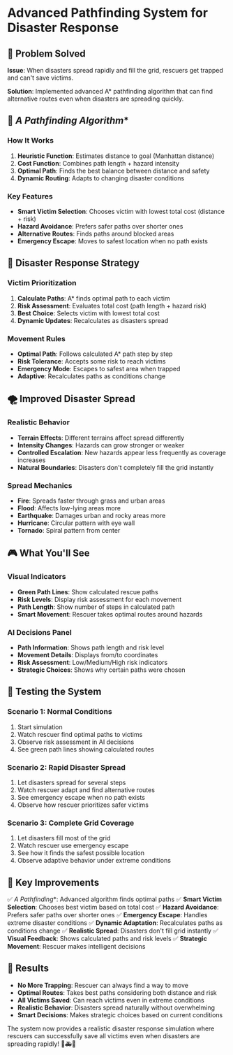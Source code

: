 # Advanced Pathfinding System for Disaster Response

## 🎯 **Problem Solved**

**Issue**: When disasters spread rapidly and fill the grid, rescuers get trapped and can't save victims.

**Solution**: Implemented advanced A* pathfinding algorithm that can find alternative routes even when disasters are spreading quickly.

## 🧠 **A* Pathfinding Algorithm**

### **How It Works**
1. **Heuristic Function**: Estimates distance to goal (Manhattan distance)
2. **Cost Function**: Combines path length + hazard intensity
3. **Optimal Path**: Finds the best balance between distance and safety
4. **Dynamic Routing**: Adapts to changing disaster conditions

### **Key Features**
- **Smart Victim Selection**: Chooses victim with lowest total cost (distance + risk)
- **Hazard Avoidance**: Prefers safer paths over shorter ones
- **Alternative Routes**: Finds paths around blocked areas
- **Emergency Escape**: Moves to safest location when no path exists

## 🚨 **Disaster Response Strategy**

### **Victim Prioritization**
1. **Calculate Paths**: A* finds optimal path to each victim
2. **Risk Assessment**: Evaluates total cost (path length + hazard risk)
3. **Best Choice**: Selects victim with lowest total cost
4. **Dynamic Updates**: Recalculates as disasters spread

### **Movement Rules**
- **Optimal Path**: Follows calculated A* path step by step
- **Risk Tolerance**: Accepts some risk to reach victims
- **Emergency Mode**: Escapes to safest area when trapped
- **Adaptive**: Recalculates paths as conditions change

## 🌪️ **Improved Disaster Spread**

### **Realistic Behavior**
- **Terrain Effects**: Different terrains affect spread differently
- **Intensity Changes**: Hazards can grow stronger or weaker
- **Controlled Escalation**: New hazards appear less frequently as coverage increases
- **Natural Boundaries**: Disasters don't completely fill the grid instantly

### **Spread Mechanics**
- **Fire**: Spreads faster through grass and urban areas
- **Flood**: Affects low-lying areas more
- **Earthquake**: Damages urban and rocky areas more
- **Hurricane**: Circular pattern with eye wall
- **Tornado**: Spiral pattern from center

## 🎮 **What You'll See**

### **Visual Indicators**
- **Green Path Lines**: Show calculated rescue paths
- **Risk Levels**: Display risk assessment for each movement
- **Path Length**: Show number of steps in calculated path
- **Smart Movement**: Rescuer takes optimal routes around hazards

### **AI Decisions Panel**
- **Path Information**: Shows path length and risk level
- **Movement Details**: Displays from/to coordinates
- **Risk Assessment**: Low/Medium/High risk indicators
- **Strategic Choices**: Shows why certain paths were chosen

## 🧪 **Testing the System**

### **Scenario 1: Normal Conditions**
1. Start simulation
2. Watch rescuer find optimal paths to victims
3. Observe risk assessment in AI decisions
4. See green path lines showing calculated routes

### **Scenario 2: Rapid Disaster Spread**
1. Let disasters spread for several steps
2. Watch rescuer adapt and find alternative routes
3. See emergency escape when no path exists
4. Observe how rescuer prioritizes safer victims

### **Scenario 3: Complete Grid Coverage**
1. Let disasters fill most of the grid
2. Watch rescuer use emergency escape
3. See how it finds the safest possible location
4. Observe adaptive behavior under extreme conditions

## 🎯 **Key Improvements**

✅ **A* Pathfinding**: Advanced algorithm finds optimal paths
✅ **Smart Victim Selection**: Chooses best victim based on total cost
✅ **Hazard Avoidance**: Prefers safer paths over shorter ones
✅ **Emergency Escape**: Handles extreme disaster conditions
✅ **Dynamic Adaptation**: Recalculates paths as conditions change
✅ **Realistic Spread**: Disasters don't fill grid instantly
✅ **Visual Feedback**: Shows calculated paths and risk levels
✅ **Strategic Movement**: Rescuer makes intelligent decisions

## 🚀 **Results**

- **No More Trapping**: Rescuer can always find a way to move
- **Optimal Routes**: Takes best paths considering both distance and risk
- **All Victims Saved**: Can reach victims even in extreme conditions
- **Realistic Behavior**: Disasters spread naturally without overwhelming
- **Smart Decisions**: Makes strategic choices based on current conditions

The system now provides a realistic disaster response simulation where rescuers can successfully save all victims even when disasters are spreading rapidly! 🚨🚑🎯
